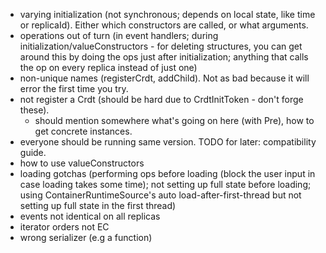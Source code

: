 - varying initialization (not synchronous; depends on local state, like time or replicaId). Either which constructors are called, or what arguments.
- operations out of turn (in event handlers; during initialization/valueConstructors - for deleting structures, you can get around this by doing the ops just after initialization; anything that calls the op on every replica instead of just one)
- non-unique names (registerCrdt, addChild). Not as bad because it will error the first time you try.
- not register a Crdt (should be hard due to CrdtInitToken - don't forge these).
  - should mention somewhere what's going on here (with Pre), how to get concrete instances.
- everyone should be running same version. TODO for later: compatibility guide.
- how to use valueConstructors
- loading gotchas (performing ops before loading (block the user input in case loading takes some time); not setting up full state before loading; using ContainerRuntimeSource's auto load-after-first-thread but not setting up full state in the first thread)
- events not identical on all replicas
- iterator orders not EC
- wrong serializer (e.g a function)
